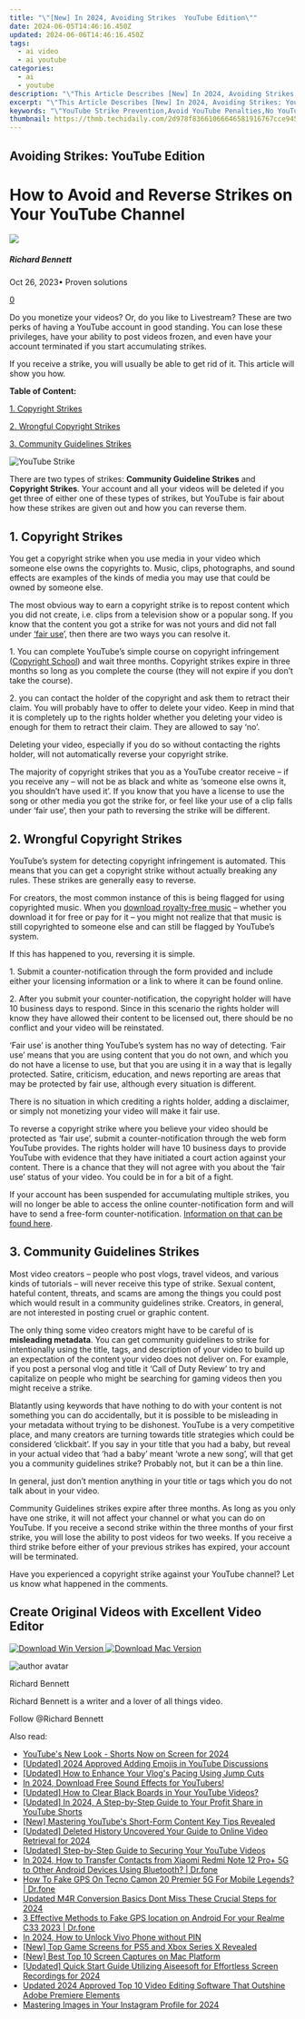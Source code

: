 ```yaml
---
title: "\"[New] In 2024, Avoiding Strikes  YouTube Edition\""
date: 2024-06-05T14:46:16.450Z
updated: 2024-06-06T14:46:16.450Z
tags:
  - ai video
  - ai youtube
categories:
  - ai
  - youtube
description: "\"This Article Describes [New] In 2024, Avoiding Strikes: YouTube Edition\""
excerpt: "\"This Article Describes [New] In 2024, Avoiding Strikes: YouTube Edition\""
keywords: "\"YouTube Strike Prevention,Avoid YouTube Penalties,No YouTube Strikes,Keep Clear on YouTube,YouTube Content Safety,Strike-Free Video Streaming,YouTube Policy Adherence\""
thumbnail: https://thmb.techidaily.com/2d978f83661066646581916767cce9455414cb9d5d96eedafaf817e164937e77.jpg
---
```


## Avoiding Strikes: YouTube Edition

# How to Avoid and Reverse Strikes on Your YouTube Channel

![](https://images.wondershare.com/filmora/article-images/richard-bennett.jpg)

##### Richard Bennett

 Oct 26, 2023• Proven solutions

[0](#commentsBoxSeoTemplate)

Do you monetize your videos? Or, do you like to Livestream? These are two perks of having a YouTube account in good standing. You can lose these privileges, have your ability to post videos frozen, and even have your account terminated if you start accumulating strikes.

If you receive a strike, you will usually be able to get rid of it. This article will show you how.

**Table of Content:**

[1\. Copyright Strikes](#strikes)

[2. Wrongful Copyright Strikes](#wrong)

[3. Community Guidelines Strikes](#community)

![YouTube Strike](https://images.wondershare.com/filmora/article-images/youtube-strike.jpg)

 There are two types of strikes: **Community Guideline Strikes** and **Copyright Strikes**. Your account and all your videos will be deleted if you get three of either one of these types of strikes, but YouTube is fair about how these strikes are given out and how you can reverse them.

## 1\. Copyright Strikes

You get a copyright strike when you use media in your video which someone else owns the copyrights to. Music, clips, photographs, and sound effects are examples of the kinds of media you may use that could be owned by someone else.

The most obvious way to earn a copyright strike is to repost content which you did not create, i.e. clips from a television show or a popular song. If you know that the content you got a strike for was not yours and did not fall under [‘fair use](https://tools.techidaily.com/wondershare/filmora/download/)’, then there are two ways you can resolve it.

1\. You can complete YouTube’s simple course on copyright infringement ([Copyright School](https://www.youtube.com/copyright%5Fschool)) and wait three months. Copyright strikes expire in three months so long as you complete the course (they will not expire if you don’t take the course).

2\. you can contact the holder of the copyright and ask them to retract their claim. You will probably have to offer to delete your video. Keep in mind that it is completely up to the rights holder whether you deleting your video is enough for them to retract their claim. They are allowed to say ‘no’.

Deleting your video, especially if you do so without contacting the rights holder, will not automatically reverse your copyright strike.

The majority of copyright strikes that you as a YouTube creator receive – if you receive any – will not be as black and white as ‘someone else owns it, you shouldn’t have used it’. If you know that you have a license to use the song or other media you got the strike for, or feel like your use of a clip falls under ‘fair use’, then your path to reversing the strike will be different.

## 2\. Wrongful Copyright Strikes

YouTube’s system for detecting copyright infringement is automated. This means that you can get a copyright strike without actually breaking any rules. These strikes are generally easy to reverse.

For creators, the most common instance of this is being flagged for using copyrighted music. When you [download royalty-free music](https://tools.techidaily.com/wondershare/filmora/download/) – whether you download it for free or pay for it – you might not realize that that music is still copyrighted to someone else and can still be flagged by YouTube’s system.

If this has happened to you, reversing it is simple.

1\. Submit a counter-notification through the form provided and include either your licensing information or a link to where it can be found online.

2\. After you submit your counter-notification, the copyright holder will have 10 business days to respond. Since in this scenario the rights holder will know they have allowed their content to be licensed out, there should be no conflict and your video will be reinstated.

‘Fair use’ is another thing YouTube’s system has no way of detecting. ‘Fair use’ means that you are using content that you do not own, and which you do not have a license to use, but that you are using it in a way that is legally protected. Satire, criticism, education, and news reporting are areas that may be protected by fair use, although every situation is different.

There is no situation in which crediting a rights holder, adding a disclaimer, or simply not monetizing your video will make it fair use.

To reverse a copyright strike where you believe your video should be protected as ‘fair use’, submit a counter-notification through the web form YouTube provides. The rights holder will have 10 business days to provide YouTube with evidence that they have initiated a court action against your content. There is a chance that they will not agree with you about the ‘fair use’ status of your video. You could be in for a bit of a fight.

If your account has been suspended for accumulating multiple strikes, you will no longer be able to access the online counter-notification form and will have to send a free-form counter-notification. [Information on that can be found here](https://support.google.com/youtube/answer/6005919).

## 3\. Community Guidelines Strikes

Most video creators – people who post vlogs, travel videos, and various kinds of tutorials – will never receive this type of strike. Sexual content, hateful content, threats, and scams are among the things you could post which would result in a community guidelines strike. Creators, in general, are not interested in posting cruel or graphic content.

The only thing some video creators might have to be careful of is **misleading metadata**. You can get community guidelines to strike for intentionally using the title, tags, and description of your video to build up an expectation of the content your video does not deliver on. For example, if you post a personal vlog and title it ‘Call of Duty Review’ to try and capitalize on people who might be searching for gaming videos then you might receive a strike.

Blatantly using keywords that have nothing to do with your content is not something you can do accidentally, but it is possible to be misleading in your metadata without trying to be dishonest. YouTube is a very competitive place, and many creators are turning towards title strategies which could be considered ‘clickbait’. If you say in your title that you had a baby, but reveal in your actual video that ‘had a baby’ meant ‘wrote a new song’, will that get you a community guidelines strike? Probably not, but it can be a thin line.

In general, just don’t mention anything in your title or tags which you do not talk about in your video.

Community Guidelines strikes expire after three months. As long as you only have one strike, it will not affect your channel or what you can do on YouTube. If you receive a second strike within the three months of your first strike, you will lose the ability to post videos for two weeks. If you receive a third strike before either of your previous strikes has expired, your account will be terminated.

 Have you experienced a copyright strike against your YouTube channel? Let us know what happened in the comments.

## Create Original Videos with Excellent Video Editor

[![Download Win Version](https://images.wondershare.com/filmora/guide/download-btn-win.jpg) ](https://tools.techidaily.com/wondershare/filmora/download/) [![Download Mac Version](https://images.wondershare.com/filmora/guide/download-btn-mac.jpg) ](https://tools.techidaily.com/wondershare/filmora/download/)

![author avatar](https://images.wondershare.com/filmora/article-images/richard-bennett.jpg)

Richard Bennett

Richard Bennett is a writer and a lover of all things video.

Follow @Richard Bennett

<span class="atpl-alsoreadstyle">Also read:</span>
<div><ul>
<li><a href="https://facebook-video-share.techidaily.com/youtubes-new-look-shorts-now-on-screen-for-2024/"><u>YouTube's New Look - Shorts Now on Screen for 2024</u></a></li>
<li><a href="https://facebook-video-share.techidaily.com/updated-2024-approved-adding-emojis-in-youtube-discussions/"><u>[Updated] 2024 Approved  Adding Emojis in YouTube Discussions</u></a></li>
<li><a href="https://facebook-video-share.techidaily.com/updated-how-to-enhance-your-vlogs-pacing-using-jump-cuts/"><u>[Updated] How to Enhance Your Vlog's Pacing Using Jump Cuts</u></a></li>
<li><a href="https://facebook-video-share.techidaily.com/in-2024-download-free-sound-effects-for-youtubers/"><u>In 2024, Download Free Sound Effects for YouTubers!</u></a></li>
<li><a href="https://facebook-video-share.techidaily.com/updated-how-to-clear-black-boards-in-your-youtube-videos/"><u>[Updated] How to Clear Black Boards in Your YouTube Videos?</u></a></li>
<li><a href="https://facebook-video-share.techidaily.com/updated-in-2024-a-step-by-step-guide-to-your-profit-share-in-youtube-shorts/"><u>[Updated] In 2024, A Step-by-Step Guide to Your Profit Share in YouTube Shorts</u></a></li>
<li><a href="https://facebook-video-share.techidaily.com/new-mastering-youtubes-short-form-content-key-tips-revealed/"><u>[New] Mastering YouTube's Short-Form Content  Key Tips Revealed</u></a></li>
<li><a href="https://facebook-video-share.techidaily.com/updated-deleted-history-uncovered-your-guide-to-online-video-retrieval-for-2024/"><u>[Updated] Deleted History Uncovered  Your Guide to Online Video Retrieval for 2024</u></a></li>
<li><a href="https://facebook-video-share.techidaily.com/updated-step-by-step-guide-to-securing-your-youtube-videos/"><u>[Updated] Step-by-Step Guide to Securing Your YouTube Videos</u></a></li>
<li><a href="https://android-transfer.techidaily.com/in-2024-how-to-transfer-contacts-from-xiaomi-redmi-note-12-proplus-5g-to-other-android-devices-using-bluetooth-drfone-by-drfone-transfer-from-android-transfer-from-android/"><u>In 2024, How to Transfer Contacts from Xiaomi Redmi Note 12 Pro+ 5G to Other Android Devices Using Bluetooth? | Dr.fone</u></a></li>
<li><a href="https://fake-location.techidaily.com/how-to-fake-gps-on-tecno-camon-20-premier-5g-for-mobile-legends-drfone-by-drfone-virtual-android/"><u>How To Fake GPS On Tecno Camon 20 Premier 5G For Mobile Legends? | Dr.fone</u></a></li>
<li><a href="https://video-creation-software.techidaily.com/updated-m4r-conversion-basics-dont-miss-these-crucial-steps-for-2024/"><u>Updated M4R Conversion Basics Dont Miss These Crucial Steps for 2024</u></a></li>
<li><a href="https://android-location.techidaily.com/3-effective-methods-to-fake-gps-location-on-android-for-your-realme-c33-2023-drfone-by-drfone-virtual/"><u>3 Effective Methods to Fake GPS location on Android For your Realme C33 2023 | Dr.fone</u></a></li>
<li><a href="https://android-unlock.techidaily.com/in-2024-how-to-unlock-vivo-phone-without-pin-by-drfone-android/"><u>In 2024, How to Unlock Vivo Phone without PIN</u></a></li>
<li><a href="https://some-skills.techidaily.com/new-top-game-screens-for-ps5-and-xbox-series-x-revealed/"><u>[New] Top Game Screens for PS5 and Xbox Series X Revealed</u></a></li>
<li><a href="https://remote-screen-capture.techidaily.com/new-best-top-10-screen-captures-on-mac-platform/"><u>[New] Best Top 10 Screen Captures on Mac Platform</u></a></li>
<li><a href="https://desktop-recording.techidaily.com/updated-quick-start-guide-utilizing-aiseesoft-for-effortless-screen-recordings-for-2024/"><u>[Updated] Quick Start Guide  Utilizing Aiseesoft for Effortless Screen Recordings for 2024</u></a></li>
<li><a href="https://ai-driven-video-production.techidaily.com/updated-2024-approved-top-10-video-editing-software-that-outshine-adobe-premiere-elements/"><u>Updated 2024 Approved Top 10 Video Editing Software That Outshine Adobe Premiere Elements</u></a></li>
<li><a href="https://extra-support.techidaily.com/mastering-images-in-your-instagram-profile-for-2024/"><u>Mastering Images in Your Instagram Profile for 2024</u></a></li>
</ul></div>

<ins class="adsbygoogle"
      style="display:block"
      data-ad-client="ca-pub-7571918770474297"
      data-ad-slot="8358498916"
      data-ad-format="auto"
      data-full-width-responsive="true"></ins>
